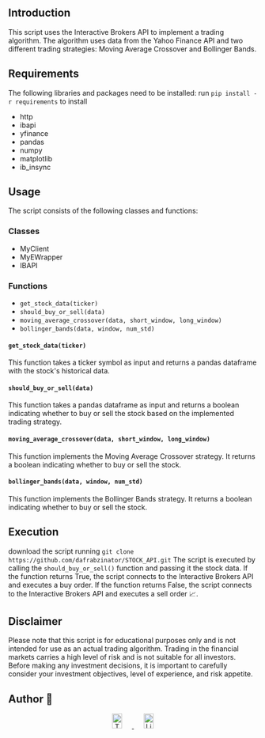 
## Introduction
This script uses the Interactive Brokers API to implement a trading algorithm. The algorithm uses data from the Yahoo Finance API and two different trading strategies: Moving Average Crossover and Bollinger Bands.

## Requirements
The following libraries and packages need to be installed:
run `pip install -r requirements` to install
- http
- ibapi
- yfinance
- pandas
- numpy
- matplotlib
- ib_insync

## Usage
The script consists of the following classes and functions:

### Classes
- MyClient
- MyEWrapper
- IBAPI

### Functions
- `get_stock_data(ticker)`
- `should_buy_or_sell(data)`
- `moving_average_crossover(data, short_window, long_window)`
- `bollinger_bands(data, window, num_std)`

#### `get_stock_data(ticker)`
This function takes a ticker symbol as input and returns a pandas dataframe with the stock's historical data.

#### `should_buy_or_sell(data)`
This function takes a pandas dataframe as input and returns a boolean indicating whether to buy or sell the stock based on the implemented trading strategy.

#### `moving_average_crossover(data, short_window, long_window)`
This function implements the Moving Average Crossover strategy. It returns a boolean indicating whether to buy or sell the stock.

#### `bollinger_bands(data, window, num_std)`
This function implements the Bollinger Bands strategy. It returns a boolean indicating whether to buy or sell the stock.

## Execution
download the script running `git clone https://github.com/dafrabzinator/STOCK_API.git`
The script is executed by calling the `should_buy_or_sell()` function and passing it the stock data. If the function returns True, the script connects to the Interactive Brokers API and executes a buy order. If the function returns False, the script connects to the Interactive Brokers API and executes a sell order :chart_with_upwards_trend:.

## Disclaimer 
Please note that this script is for educational purposes only and is not intended for use as an actual trading algorithm. Trading in the financial markets carries a high level of risk and is not suitable for all investors. Before making any investment decisions, it is important to carefully consider your investment objectives, level of experience, and risk appetite.

## Author :memo:
<div align="center">
    <a href="https://twitter.com/dafrabs" target="_blank">
        <img src="https://cdn.jsdelivr.net/gh/devicons/devicon/icons/twitter/twitter-original.svg" alt="Twitter Logo" width="20" height="30" style="margin-right: 20px;">
    </a>
    <a href="http://linkedin.com/in/oluwabusayomi-s-orosunlegan-6a0144263" target="_blank">
        <img src="https://cdn.jsdelivr.net/gh/devicons/devicon/icons/linkedin/linkedin-original.svg" alt="LinkedIn Logo" width="20" height="30" style="margin-left: 20px;">
    </a>
</div>




